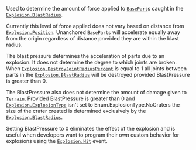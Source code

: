 Used to determine the amount of force applied to [`BasePart`](https://create.roblox.com/docs/reference/engine/classes/BasePart)s caught
in the [`Explosion.BlastRadius`](https://create.roblox.com/docs/reference/engine/classes/Explosion#BlastRadius).

Currently this level of force applied does not vary based on distance from
[`Explosion.Position`](https://create.roblox.com/docs/reference/engine/classes/Explosion#Position). Unanchored `BaseParts` will accelerate equally
away from the origin regardless of distance provided they are within the
blast radius.

The blast pressure determines the acceleration of parts due to an
explosion. It does not determine the degree to which joints are broken.
When [`Explosion.DestroyJointRadiusPercent`](https://create.roblox.com/docs/reference/engine/classes/Explosion#DestroyJointRadiusPercent) is equal to 1 all joints
between parts in the [`Explosion.BlastRadius`](https://create.roblox.com/docs/reference/engine/classes/Explosion#BlastRadius) will be destroyed
provided BlastPressure is greater than 0.

The BlastPressure also does not determine the amount of damage given to
[`Terrain`](https://create.roblox.com/docs/reference/engine/classes/Terrain). Provided BlastPressure is greater than 0 and
[`Explosion.ExplosionType`](https://create.roblox.com/docs/reference/engine/classes/Explosion#ExplosionType) isn't set to Enum.ExplosionType.NoCraters
the size of the crater created is determined exclusively by the
[`Explosion.BlastRadius`](https://create.roblox.com/docs/reference/engine/classes/Explosion#BlastRadius).

Setting BlastPressure to 0 eliminates the effect of the explosion and is
useful when developers want to program their own custom behavior for
explosions using the [`Explosion.Hit`](https://create.roblox.com/docs/reference/engine/classes/Explosion#Hit) event.